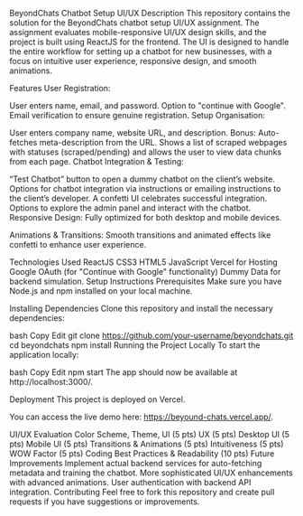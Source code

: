 BeyondChats Chatbot Setup UI/UX
Description
This repository contains the solution for the BeyondChats chatbot setup UI/UX assignment. The assignment evaluates mobile-responsive UI/UX design skills, and the project is built using ReactJS for the frontend. The UI is designed to handle the entire workflow for setting up a chatbot for new businesses, with a focus on intuitive user experience, responsive design, and smooth animations.

Features
User Registration:

User enters name, email, and password.
Option to "continue with Google".
Email verification to ensure genuine registration.
Setup Organisation:

User enters company name, website URL, and description.
Bonus: Auto-fetches meta-description from the URL.
Shows a list of scraped webpages with statuses (scraped/pending) and allows the user to view data chunks from each page.
Chatbot Integration & Testing:

“Test Chatbot” button to open a dummy chatbot on the client’s website.
Options for chatbot integration via instructions or emailing instructions to the client’s developer.
A confetti UI celebrates successful integration.
Options to explore the admin panel and interact with the chatbot.
Responsive Design: Fully optimized for both desktop and mobile devices.

Animations & Transitions: Smooth transitions and animated effects like confetti to enhance user experience.

Technologies Used
ReactJS
CSS3
HTML5
JavaScript
Vercel for Hosting
Google OAuth (for "Continue with Google" functionality)
Dummy Data for backend simulation.
Setup Instructions
Prerequisites
Make sure you have Node.js and npm installed on your local machine.

Installing Dependencies
Clone this repository and install the necessary dependencies:

bash
Copy
Edit
git clone https://github.com/your-username/beyondchats.git
cd beyondchats
npm install
Running the Project Locally
To start the application locally:

bash
Copy
Edit
npm start
The app should now be available at http://localhost:3000/.

Deployment
This project is deployed on Vercel.

You can access the live demo here: https://beyound-chats.vercel.app/.

UI/UX Evaluation
Color Scheme, Theme, UI (5 pts)
UX (5 pts)
Desktop UI (5 pts)
Mobile UI (5 pts)
Transitions & Animations (5 pts)
Intuitiveness (5 pts)
WOW Factor (5 pts)
Coding Best Practices & Readability (10 pts)
Future Improvements
Implement actual backend services for auto-fetching metadata and training the chatbot.
More sophisticated UI/UX enhancements with advanced animations.
User authentication with backend API integration.
Contributing
Feel free to fork this repository and create pull requests if you have suggestions or improvements.
